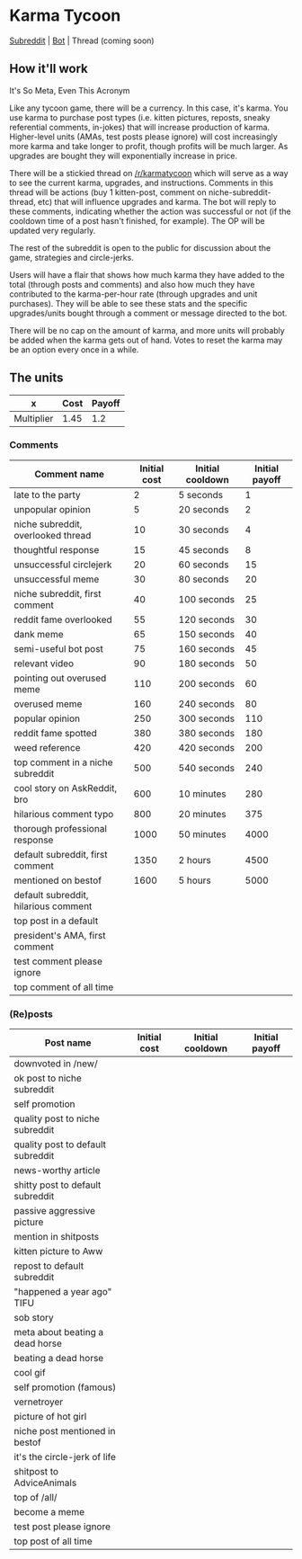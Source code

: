 # Karma Tycoon

[Subreddit](http://www.reddit.com/r/karmatycoon/) | [Bot](http://www.reddit.com/u/karma-tycoon/) | Thread (coming soon)

## How it'll work

It's So Meta, Even This Acronym

Like any tycoon game, there will be a currency. In this case, it's karma. You use karma to purchase post types (i.e. kitten pictures, reposts, sneaky referential comments, in-jokes) that will increase production of karma. Higher-level units (AMAs, test posts please ignore) will cost increasingly more karma and take longer to profit, though profits will be much larger. As upgrades are bought they will exponentially increase in price.

There will be a stickied thread on [/r/karmatycoon](http://www.reddit.com/r/karmatycoon/) which will serve as a way to see the current karma, upgrades, and instructions. Comments in this thread will be actions (buy 1 kitten-post, comment on niche-subreddit-thread, etc) that will influence upgrades and karma. The bot will reply to these comments, indicating whether the action was successful or not (if the cooldown time of a post hasn't finished, for example). The OP will be updated very regularly.

The rest of the subreddit is open to the public for discussion about the game, strategies and circle-jerks.

Users will have a flair that shows how much karma they have added to the total (through posts and comments) and also how much they have contributed to the karma-per-hour rate (through upgrades and unit purchases). They will be able to see these stats and the specific upgrades/units bought through a comment or message directed to the bot.

There will be no cap on the amount of karma, and more units will probably be added when the karma gets out of hand. Votes to reset the karma may be an option every once in a while.

## The units


x | Cost | Payoff
-|-|-
Multiplier | 1.45 | 1.2

### Comments

Comment name | Initial cost | Initial cooldown | Initial payoff
-|-|-|-
late to the party | 2 | 5 seconds | 1
unpopular opinion | 5 | 20 seconds | 2
niche subreddit, overlooked thread | 10 | 30 seconds | 4
thoughtful response | 15 | 45 seconds | 8
unsuccessful circlejerk | 20 | 60 seconds | 15
unsuccessful meme | 30 | 80 seconds | 20
niche subreddit, first comment | 40 | 100 seconds | 25
reddit fame overlooked | 55 | 120 seconds | 30
dank meme | 65 | 150 seconds | 40
semi-useful bot post | 75 | 160 seconds | 45
relevant video | 90 | 180 seconds | 50
pointing out overused meme | 110 | 200 seconds | 60
overused meme | 160 | 240 seconds | 80
popular opinion | 250 | 300 seconds | 110
reddit fame spotted | 380 | 380 seconds | 180
weed reference | 420 | 420 seconds | 200
top comment in a niche subreddit | 500 | 540 seconds | 240
cool story on AskReddit, bro | 600 | 10 minutes | 280
hilarious comment typo | 800 | 20 minutes | 375
thorough professional response | 1000 | 50 minutes | 4000
default subreddit, first comment | 1350 | 2 hours | 4500
mentioned on bestof | 1600 | 5 hours | 5000
default subreddit, hilarious comment |
top post in a default |
president's AMA, first comment |
test comment please ignore |
top comment of all time |


### (Re)posts

Post name | Initial cost | Initial cooldown | Initial payoff
-|-|-|-
downvoted in /new/ |
ok post to niche subreddit |
self promotion |
quality post to niche subreddit |
quality post to default subreddit |
news-worthy article |
shitty post to default subreddit |
passive aggressive picture |
mention in shitposts |
kitten picture to Aww |
repost to default subreddit |
"happened a year ago" TIFU |
sob story |
meta about beating a dead horse |
beating a dead horse |
cool gif |
self promotion (famous) |
vernetroyer |
picture of hot girl |
niche post mentioned in bestof |
it's the circle-jerk of life |
shitpost to AdviceAnimals |
top of /all/ |
become a meme |
test post please ignore |
top post of all time |
